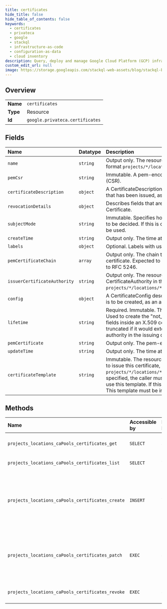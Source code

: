 ```yaml
---
title: certificates
hide_title: false
hide_table_of_contents: false
keywords:
  - certificates
  - privateca
  - google    
  - stackql
  - infrastructure-as-code
  - configuration-as-data
  - cloud inventory
description: Query, deploy and manage Google Cloud Platform (GCP) infrastructure and resources using SQL
custom_edit_url: null
image: https://storage.googleapis.com/stackql-web-assets/blog/stackql-blog-post-featured-image.png
---
```

  
    

## Overview
<table><tbody>
<tr><td><b>Name</b></td><td><code>certificates</code></td></tr>
<tr><td><b>Type</b></td><td>Resource</td></tr>
<tr><td><b>Id</b></td><td><code>google.privateca.certificates</code></td></tr>
</tbody></table>

## Fields
| Name | Datatype | Description |
|:-----|:---------|:------------|
| `name` | `string` | Output only. The resource name for this Certificate in the format `projects/*/locations/*/caPools/*/certificates/*`. |
| `pemCsr` | `string` | Immutable. A pem-encoded X.509 certificate signing request (CSR). |
| `certificateDescription` | `object` | A CertificateDescription describes an X.509 certificate or CSR that has been issued, as an alternative to using ASN.1 / X.509. |
| `revocationDetails` | `object` | Describes fields that are relavent to the revocation of a Certificate. |
| `subjectMode` | `string` | Immutable. Specifies how the Certificate's identity fields are to be decided. If this is omitted, the `DEFAULT` subject mode will be used. |
| `createTime` | `string` | Output only. The time at which this Certificate was created. |
| `labels` | `object` | Optional. Labels with user-defined metadata. |
| `pemCertificateChain` | `array` | Output only. The chain that may be used to verify the X.509 certificate. Expected to be in issuer-to-root order according to RFC 5246. |
| `issuerCertificateAuthority` | `string` | Output only. The resource name of the issuing CertificateAuthority in the format `projects/*/locations/*/caPools/*/certificateAuthorities/*`. |
| `config` | `object` | A CertificateConfig describes an X.509 certificate or CSR that is to be created, as an alternative to using ASN.1. |
| `lifetime` | `string` | Required. Immutable. The desired lifetime of a certificate. Used to create the "not_before_time" and "not_after_time" fields inside an X.509 certificate. Note that the lifetime may be truncated if it would extend past the life of any certificate authority in the issuing chain. |
| `pemCertificate` | `string` | Output only. The pem-encoded, signed X.509 certificate. |
| `updateTime` | `string` | Output only. The time at which this Certificate was updated. |
| `certificateTemplate` | `string` | Immutable. The resource name for a CertificateTemplate used to issue this certificate, in the format `projects/*/locations/*/certificateTemplates/*`. If this is specified, the caller must have the necessary permission to use this template. If this is omitted, no template will be used. This template must be in the same location as the Certificate. |
## Methods
| Name | Accessible by | Required Params | Description |
|:-----|:--------------|:----------------|:------------|
| `projects_locations_caPools_certificates_get` | `SELECT` | `caPoolsId, certificatesId, locationsId, projectsId` | Returns a Certificate. |
| `projects_locations_caPools_certificates_list` | `SELECT` | `caPoolsId, locationsId, projectsId` | Lists Certificates. |
| `projects_locations_caPools_certificates_create` | `INSERT` | `caPoolsId, locationsId, projectsId` | Create a new Certificate in a given Project, Location from a particular CaPool. |
| `projects_locations_caPools_certificates_patch` | `EXEC` | `caPoolsId, certificatesId, locationsId, projectsId` | Update a Certificate. Currently, the only field you can update is the labels field. |
| `projects_locations_caPools_certificates_revoke` | `EXEC` | `caPoolsId, certificatesId, locationsId, projectsId` | Revoke a Certificate. |
